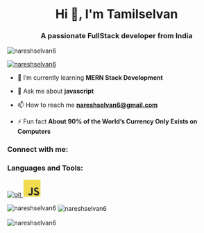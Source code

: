 <h1 align="center">Hi 👋, I'm Tamilselvan</h1>
<h3 align="center">A passionate FullStack developer from India</h3>

<p align="left"> <img src="https://komarev.com/ghpvc/?username=nareshselvan6&label=Profile%20views&color=0e75b6&style=flat" alt="nareshselvan6" /> </p>

<p align="left"> <a href="https://github.com/ryo-ma/github-profile-trophy"><img src="https://github-profile-trophy.vercel.app/?username=nareshselvan6" alt="nareshselvan6" /></a> </p>

- 🌱 I’m currently learning **MERN Stack Development**

- 💬 Ask me about **javascript**

- 📫 How to reach me **nareshselvan6@gmail.com**

- ⚡ Fun fact **About 90% of the World’s Currency Only Exists on Computers**

<h3 align="left">Connect with me:</h3>
<p align="left">
</p>

<h3 align="left">Languages and Tools:</h3>
<p align="left"> <a href="https://git-scm.com/" target="_blank" rel="noreferrer"> <img src="https://www.vectorlogo.zone/logos/git-scm/git-scm-icon.svg" alt="git" width="40" height="40"/> </a> <a href="https://developer.mozilla.org/en-US/docs/Web/JavaScript" target="_blank" rel="noreferrer"> <img src="https://raw.githubusercontent.com/devicons/devicon/master/icons/javascript/javascript-original.svg" alt="javascript" width="40" height="40"/> </a> </p>

<p><img align="left" src="https://github-readme-stats.vercel.app/api/top-langs?username=nareshselvan6&show_icons=true&locale=en&layout=compact" alt="nareshselvan6" /></p>

<p>&nbsp;<img align="center" src="https://github-readme-stats.vercel.app/api?username=nareshselvan6&show_icons=true&locale=en" alt="nareshselvan6" /></p>

<p><img align="center" src="https://github-readme-streak-stats.herokuapp.com/?user=nareshselvan6&" alt="nareshselvan6" /></p>
